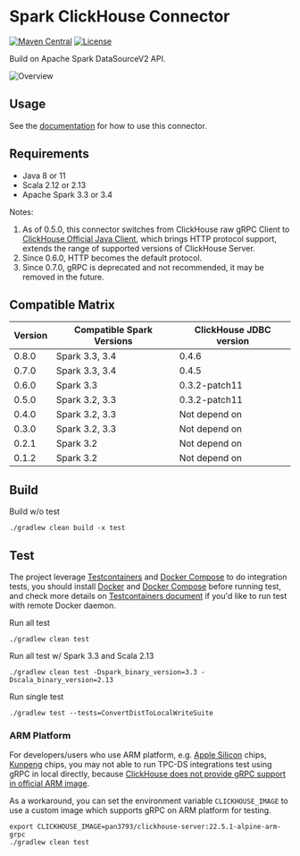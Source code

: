 Spark ClickHouse Connector
===
[![Maven Central](https://maven-badges.herokuapp.com/maven-central/com.github.housepower/clickhouse-spark-runtime-3.3_2.12/badge.svg)](https://search.maven.org/search?q=clickhouse-spark-runtime)
[![License](https://img.shields.io/github/license/housepower/spark-clickhouse-connector)](https://github.com/housepower/spark-clickhouse-connector/blob/master/LICENSE)

Build on Apache Spark DataSourceV2 API.

![Overview](docs/imgs/scc_overview.drawio.png)

## Usage

See the [documentation](https://housepower.github.io/spark-clickhouse-connector/) for how to use this connector.

## Requirements

- Java 8 or 11
- Scala 2.12 or 2.13
- Apache Spark 3.3 or 3.4

Notes:
1. As of 0.5.0, this connector switches from ClickHouse raw gRPC Client to 
   [ClickHouse Official Java Client](https://github.com/ClickHouse/clickhouse-jdbc), which brings HTTP protocol support,
   extends the range of supported versions of ClickHouse Server.
2. Since 0.6.0, HTTP becomes the default protocol.
3. Since 0.7.0, gRPC is deprecated and not recommended, it may be removed in the future.

## Compatible Matrix

| Version | Compatible Spark Versions | ClickHouse JDBC version |
|---------|---------------------------|-------------------------|
| 0.8.0   | Spark 3.3, 3.4            | 0.4.6                   |
| 0.7.0   | Spark 3.3, 3.4            | 0.4.5                   |
| 0.6.0   | Spark 3.3                 | 0.3.2-patch11           |
| 0.5.0   | Spark 3.2, 3.3            | 0.3.2-patch11           |
| 0.4.0   | Spark 3.2, 3.3            | Not depend on           |
| 0.3.0   | Spark 3.2, 3.3            | Not depend on           |
| 0.2.1   | Spark 3.2                 | Not depend on           |
| 0.1.2   | Spark 3.2                 | Not depend on           |

## Build

Build w/o test

`./gradlew clean build -x test`

## Test

The project leverage [Testcontainers](https://www.testcontainers.org/) and [Docker Compose](https://docs.docker.com/compose/)
to do integration tests, you should install [Docker](https://docs.docker.com/get-docker/) and [Docker Compose](https://docs.docker.com/compose/)
before running test, and check more details on [Testcontainers document](https://www.testcontainers.org/) if you'd
like to run test with remote Docker daemon.

Run all test

`./gradlew clean test`

Run all test w/ Spark 3.3 and Scala 2.13

`./gradlew clean test -Dspark_binary_version=3.3 -Dscala_binary_version=2.13`

Run single test

`./gradlew test --tests=ConvertDistToLocalWriteSuite`

### ARM Platform

For developers/users who use ARM platform, e.g. [Apple Silicon](https://developer.apple.com/documentation/apple-silicon)
chips, [Kunpeng](https://www.hikunpeng.com/) chips, you may not able to run TPC-DS integrations test using gRPC in local directly,
because [ClickHouse does not provide gRPC support in official ARM image](https://github.com/ClickHouse/ClickHouse/pull/36754).

As a workaround, you can set the environment variable `CLICKHOUSE_IMAGE` to use a custom image which supports gRPC
on ARM platform for testing.

```
export CLICKHOUSE_IMAGE=pan3793/clickhouse-server:22.5.1-alpine-arm-grpc
./gradlew clean test
```
